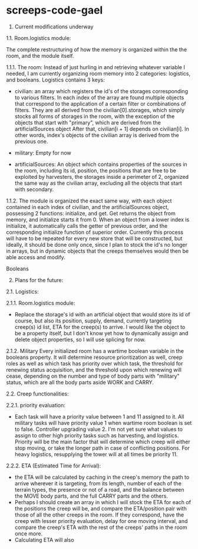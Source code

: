 # screeps-code-gael

1. Current modifications underway

1.1. Room.logistics module:

The complete restructuring of how the memory is organized within the the room, and the module itself. 

1.1.1. The room: Instead of just hurling in and retrieving whatever variable I needed, I am currently organizing room memory into 2 categories: logistics, and booleans. Logistics contains 3 keys: 
- civilian: an array which registers the id's of the storages corresponding to various filters. In each index of the array are found multiple objects that correspond to the application of a certain filter or combinations of filters. They are all derived from the civilian[0].storages, which simply stocks all forms of storages in the room, with the exception of the objects that start with "primary", which are derived from the artificialSources object After that, civilian[i + 1] depends on civilian[i]. In other words, index's objects of the civilian array is derived from the previous one. 

- military: Empty for now

- artificialSources: An object which contains properties of the sources in the room, including its id, position, the positions that are free to be exploited by harvesters, the storages inside a perimeter of 2, organized the same way as the civilian array, excluding all the objects that start with secondary. 

1.1.2. The module is organized the exact same way, with each object contained in each index of civilian, and the artificialSources object, possessing 2 functions: initialize, and get. Get returns the object from memory, and initialize starts it from 0. When an object from a lower index is initialize, it automatically calls the getter of previous order, and the corresponding initialize function of superior order. Currently this process will have to be repeated for every new store that will be constructed, but ideally, it should be done only once, since I plan to stock the id's no longer in arrays, but in dynamic objects that the creeps themselves would then be able access and modify. 

Booleans

2. Plans for the future:

2.1. Logistics:

2.1.1. Room.logistics module:
- Replace the storage's id with an artificial object that would store its id of course, but also its position, supply, demand, currently targeting creep(s) id list, ETA for the creep(s) to arrive. I would like the object to be a property itself, but I don't know yet how to dynamically assign and delete object properties, so I will use splicing for now. 

2.1.2. Military
Every initialized room has a wartime boolean variable in the booleans property. It will determine resource prioritization as well, creep roles as well as which task has priority over which task, the threshold for renewing status acquisition, and the threshold upon which renewing will cease, depending on the number and type of body parts with "military" status, which are all the body parts aside WORK and CARRY. 

2.2. Creep functionalities:

2.2.1. priority evaluation:
  - Each task will have a priority value between 1 and 11 assigned to it. All military tasks will have priority value 1 when wartime room boolean is set to false. Controller upgrading value 2. I'm not yet sure what values to assign to other high priority tasks such as harvesting, and logistics. Priority will be the main factor that will determine which creep will either stop moving, or take the longer path in case of conflicting positions. For heavy logistics, resupplying the tower will at all times be priority 11. 

2.2.2. ETA (Estimated Time for Arrival):
  - the ETA will be calculated by caching in the creep's memory the path to arrive wherever it is targeting, from its length, number of each of the terrain types, the presence or not of a road, and the balance between the MOVE body parts, and the full CARRY parts and the others.
  - Perhaps I should create an array in which I will stock the ETA for each of the positions the creep will be, and compare the ETA/position pair with those of all the other creeps in the room. If they correspond, have the creep with lesser priority evaluation, delay for one moving interval, and compare the creep's ETA with the rest of the creeps' paths in the room once more.
  - Calculating ETA will also 







